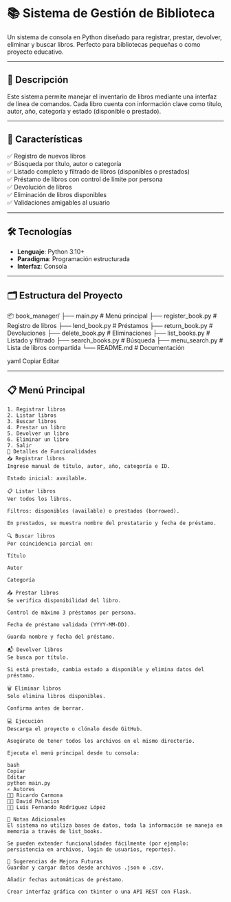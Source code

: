 # 📚 Sistema de Gestión de Biblioteca

Un sistema de consola en Python diseñado para registrar, prestar, devolver, eliminar y buscar libros. Perfecto para bibliotecas pequeñas o como proyecto educativo.

---

## 🧠 Descripción

Este sistema permite manejar el inventario de libros mediante una interfaz de línea de comandos. Cada libro cuenta con información clave como título, autor, año, categoría y estado (disponible o prestado).

---

## 🚀 Características

✅ Registro de nuevos libros  
✅ Búsqueda por título, autor o categoría  
✅ Listado completo y filtrado de libros (disponibles o prestados)  
✅ Préstamo de libros con control de límite por persona  
✅ Devolución de libros  
✅ Eliminación de libros disponibles  
✅ Validaciones amigables al usuario

---

## 🛠️ Tecnologías

- **Lenguaje**: Python 3.10+
- **Paradigma**: Programación estructurada
- **Interfaz**: Consola

---

## 🗂️ Estructura del Proyecto

📦 book_manager/
├── main.py # Menú principal
├── register_book.py # Registro de libros
├── lend_book.py # Préstamos
├── return_book.py # Devoluciones
├── delete_book.py # Eliminaciones
├── list_books.py # Listado y filtrado
├── search_books.py # Búsqueda
├── menu_search.py # Lista de libros compartida
└── README.md # Documentación

yaml
Copiar
Editar

---

## 📋 Menú Principal

```text
1. Registrar libros
2. Listar libros
3. Buscar libros
4. Prestar un libro
5. Devolver un libro
6. Eliminar un libro
7. Salir
🧾 Detalles de Funcionalidades
📥 Registrar libros
Ingreso manual de título, autor, año, categoría e ID.

Estado inicial: available.

📋 Listar libros
Ver todos los libros.

Filtros: disponibles (available) o prestados (borrowed).

En prestados, se muestra nombre del prestatario y fecha de préstamo.

🔍 Buscar libros
Por coincidencia parcial en:

Título

Autor

Categoría

📤 Prestar libros
Se verifica disponibilidad del libro.

Control de máximo 3 préstamos por persona.

Fecha de préstamo validada (YYYY-MM-DD).

Guarda nombre y fecha del préstamo.

📬 Devolver libros
Se busca por título.

Si está prestado, cambia estado a disponible y elimina datos del préstamo.

🗑️ Eliminar libros
Solo elimina libros disponibles.

Confirma antes de borrar.

💻 Ejecución
Descarga el proyecto o clónalo desde GitHub.

Asegúrate de tener todos los archivos en el mismo directorio.

Ejecuta el menú principal desde tu consola:

bash
Copiar
Editar
python main.py
✍️ Autores
👨‍💻 Ricardo Carmona
👨‍💻 David Palacios
👨‍💻 Luis Fernando Rodríguez López

📌 Notas Adicionales
El sistema no utiliza bases de datos, toda la información se maneja en memoria a través de list_books.

Se pueden extender funcionalidades fácilmente (por ejemplo: persistencia en archivos, login de usuarios, reportes).

🧪 Sugerencias de Mejora Futuras
Guardar y cargar datos desde archivos .json o .csv.

Añadir fechas automáticas de préstamo.

Crear interfaz gráfica con tkinter o una API REST con Flask.
